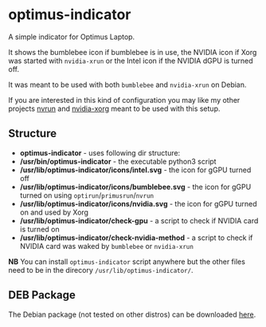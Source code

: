# optimus-indicator

A simple indicator for Optimus Laptop.

It shows the bumblebee icon if bumblebee is in use, the NVIDIA icon if Xorg was started with `nvidia-xrun` or the Intel icon if the NVIDIA dGPU is turned off.

It was meant to be used with both `bumblebee` and `nvidia-xrun` on Debian.

If you are interested in this kind of configuration you may like my other projects [nvrun](https://github.com/ferdiu/nvrun) and [nvidia-xorg](https://github.com/ferdiu/nvidia-xrun) meant to be used with this setup.

## Structure
* **optimus-indicator** - uses following dir structure:
* **/usr/bin/optimus-indicator** - the executable python3 script
* **/usr/lib/optimus-indicator/icons/intel.svg** - the icon for gGPU turned off
* **/usr/lib/optimus-indicator/icons/bumblebee.svg** - the icon for gGPU turned on using `optirun`/`primusrun`/`nvrun`
* **/usr/lib/optimus-indicator/icons/nvidia.svg** - the icon for gGPU turned on and used by Xorg
* **/usr/lib/optimus-indicator/check-gpu** - a script to check if NVIDIA card is turned on
* **/usr/lib/optimus-indicator/check-nvidia-method** - a script to check if NVIDIA card was waked by `bumblebee` or `nvidia-xrun`

**NB** You can install `optimus-indicator` script anywhere but the other files need to be in the direcory `/usr/lib/optimus-indicator/`.

## DEB Package
The Debian package (not tested on other distros) can be downloaded [here](https://ferdiu.github.io/debs/optimus-indicator_0.1-1.deb).

